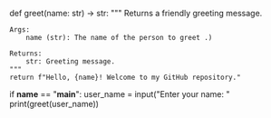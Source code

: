 def greet(name: str) -> str:
    """
    Returns a friendly greeting message.
    
    Args:
        name (str): The name of the person to greet .) 

    Returns:
        str: Greeting message.
    """
    return f"Hello, {name}! Welcome to my GitHub repository."

if __name__ == "__main__":
    user_name = input("Enter your name: "
    print(greet(user_name))
